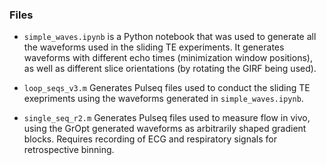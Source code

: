 ### Files

- `simple_waves.ipynb` is a Python notebook that was used to generate all the waveforms used in the sliding TE experiments.  It generates waveforms with different echo times (minimization window positions), as well as different slice orientations (by rotating the GIRF being used).  

- `loop_seqs_v3.m` Generates Pulseq files used to conduct the sliding TE exepriments using the waveforms generated in `simple_waves.ipynb`.

- `single_seq_r2.m` Generates Pulseq files used to measure flow in vivo, using the GrOpt generated waveforms as arbitrarily shaped gradient blocks.  Requires recording of ECG and respiratory signals for retrospective binning.